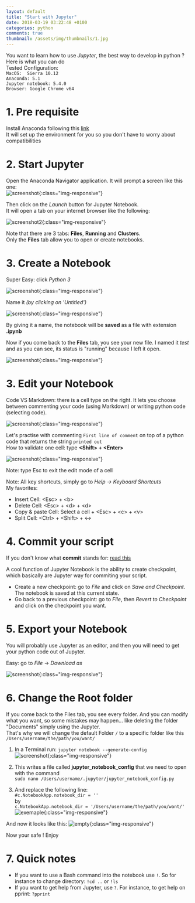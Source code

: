 ```yaml
---
layout: default
title: "Start with Jupyter"
date: 2018-03-19 03:22:48 +0100
categories: python
comments: true
thumbnail: /assets/img/thumbnails/1.jpg
---
```


You want to learn how to use _Jupyter_, the best way to develop in python ? Here is what you can do  
Tested Configuration:  
`MacOS:  Sierra 10.12`  
`Anaconda: 5.1`  
`Jupyter notebook: 5.4.0`  
`Browser: Google Chrome v64`

# 1. Pre requisite

Install Anaconda following this [link][Anaconda]  
It will set up the environment for you so you don't have to worry about compatibilities

# 2. Start Jupyter

Open the Anaconda Navigator application. It will prompt a screen like this one:  
![screenshot](https://ibin.co/3vVzhi28BoWy.png){:class="img-responsive"}

Then click on the _Launch_ button for Jupyter Notebook.  
It will open a tab on your internet browser like the following:

![screenshot2](https://ibin.co/3vW11VhfNSX7.png){:class="img-responsive"}

Note that there are 3 tabs: **Files**, **Running** and **Clusters**.  
Only the **Files** tab allow you to open or create notebooks.

# 3. Create a Notebook

Super Easy: click _Python 3_

![screenshot](https://ibin.co/3vW2IoVs99gc.png){:class="img-responsive"}

Name it _(by clicking on 'Untitled')_

![screenshot](https://ibin.co/3vW3PoWawSHn.png){:class="img-responsive"}

By giving it a name, the notebook will be **saved** as a file with extension **.ipynb**

Now if you come back to the **Files** tab, you see your new file. I named it _test_ and as you can see, its status is "running" because I left it open.

![screenshot](https://ibin.co/3vW4kYGd2CwK.png){:class="img-responsive"}

# 3. Edit your Notebook

Code VS Markdown: there is a cell type on the right. It lets you choose between commenting your code (using Markdown) or writing python code (selecting code).

![screenshot](https://ibin.co/3vW6mNLaqDLe.png){:class="img-responsive"}

Let's practise with commenting `First line of comment` on top of a python code that returns the string `printed out`  
How to validate one cell: type **\<Shift\> + \<Enter\>**

![screenshot](https://ibin.co/3vW80Ya8aNhE.png){:class="img-responsive"}

Note: type Esc to exit the edit mode of a cell

Note: All key shortcuts, simply go to _Help → Keyboard Shortcuts_  
My favorites:

- Insert Cell: \<Esc\> + \<b\>
- Delete Cell: \<Esc\> + \<d\> + \<d\>
- Copy & paste Cell: Select a cell + \<Esc\> + \<c\> + \<v\>
- Split Cell: \<Ctrl\> + \<Shift\> + \<-\>

# 4. Commit your script

If you don't know what **commit** stands for: [read this][commit]

A cool function of Jupyter Notebook is the ability to create checkpoint, which basically are Jupyter way for commiting your script.

- Create a new checkpoint: go to _File_ and click on _Save and Checkpoint_. The notebook is saved at this current state.
- Go back to a previous checkpoint: go to _File_, then _Revert to Checkpoint_ and click on the checkpoint you want.

# 5. Export your Notebook

You will probably use Jupyter as an editor, and then you will need to get your python code out of Jupyter.

Easy: go to _File_ → _Download as_

![screenshot](https://ibin.co/3vWGfZVwRFmv.png){:class="img-responsive"}

# 6. Change the Root folder

If you come back to the Files tab, you see every folder. And you can modify what you want, so some mistakes may happen... like deleting the folder "Documents" simply using the Jupyter.  
 That's why we will change the default Folder `/` to a specific folder like this `/Users/username/the/path/you/want/`

1. In a Terminal run: `jupyter notebook --generate-config`  
   ![screenshot](https://ibin.co/3we29GHWQdre.png){:class="img-responsive"}

2. This writes a file called **jupyter_notebook_config** that we need to open with the command  
   `sudo nano /Users/username/.jupyter/jupyter_notebook_config.py`

3. And replace the following line:  
   `#c.NotebookApp.notebook_dir = '' `  
   by  
   `c.NotebookApp.notebook_dir = '/Users/username/the/path/you/want/'`  
   ![exemaple](https://ibin.co/3we8KfJZa4Xn.png){:class="img-responsive"}

And now it looks like this:
![empty](https://ibin.co/3we8ZL7Nmvd9.png){:class="img-responsive"}

Now your safe ! Enjoy

# 7. Quick notes

- If you want to use a Bash command into the notebook use `!`. So for instance to change directory:
  `!cd ..` or `!ls`
- If you want to get help from Jupyter, use `?`. For instance, to get help on pprint:
  `?pprint`

[Anaconda]: https://www.anaconda.com/download/#macos
[commit]: https://en.wikipedia.org/wiki/Commit_(version_control)
